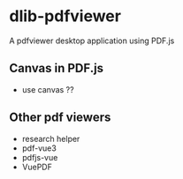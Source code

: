 # dlib-pdfviewer
A pdfviewer desktop application using PDF.js

## Canvas in PDF.js
- use canvas ??

## Other pdf viewers
- research helper
- pdf-vue3
- pdfjs-vue
- VuePDF
